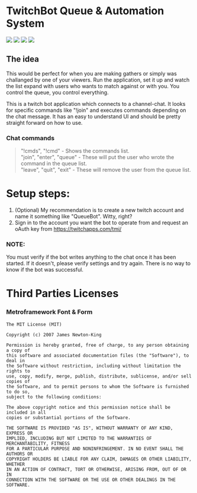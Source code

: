 # TwitchBot Queue & Automation System

![](http://bytevaultstudio.se/ShareX/TwitchBotQueue_BSF7g8ctYd.png)
![](http://bytevaultstudio.se/ShareX/8Xkw4cWavC.png)
![](http://bytevaultstudio.se/ShareX/TwitchBotQueue_8JJakVq66v.png)
![](http://bytevaultstudio.se/ShareX/TwitchBotQueue_lfpKKphmAb.png)

## The idea
This would be perfect for when you are making gathers or simply was challanged by one of your viewers.
Run the application, set it up and watch the list expand with users who wants to match against or with you.
You control the queue, you control everything.
   
This is a twitch bot application which connects to a channel-chat.
It looks for specific commands like "!join" and executes commands depending on the chat message.
It has an easy to understand UI and should be pretty straight forward on how to use.

### Chat commands
> "!cmds", "!cmd" - Shows the commands list.   
> "join", "enter", "queue" - These will put the user who wrote the command in the queue list.   
> "leave", "quit", "exit" - These will remove the user from the queue list.

# Setup steps:
1. (Optional) My recommendation is to create a new twitch account and name it something like "QueueBot". Witty, right?
2. Sign in to the account you want the bot to operate from and request an oAuth key from https://twitchapps.com/tmi/

### NOTE:
You must verify if the bot writes anything to the chat once it has been started. If it doesn't, please verify settings and try again. There is no way to know if the bot was successful.

# Third Parties Licenses
### Metroframework Font & Form
```
The MIT License (MIT)

Copyright (c) 2007 James Newton-King

Permission is hereby granted, free of charge, to any person obtaining a copy of
this software and associated documentation files (the "Software"), to deal in
the Software without restriction, including without limitation the rights to
use, copy, modify, merge, publish, distribute, sublicense, and/or sell copies of
the Software, and to permit persons to whom the Software is furnished to do so,
subject to the following conditions:

The above copyright notice and this permission notice shall be included in all
copies or substantial portions of the Software.

THE SOFTWARE IS PROVIDED "AS IS", WITHOUT WARRANTY OF ANY KIND, EXPRESS OR
IMPLIED, INCLUDING BUT NOT LIMITED TO THE WARRANTIES OF MERCHANTABILITY, FITNESS
FOR A PARTICULAR PURPOSE AND NONINFRINGEMENT. IN NO EVENT SHALL THE AUTHORS OR
COPYRIGHT HOLDERS BE LIABLE FOR ANY CLAIM, DAMAGES OR OTHER LIABILITY, WHETHER
IN AN ACTION OF CONTRACT, TORT OR OTHERWISE, ARISING FROM, OUT OF OR IN
CONNECTION WITH THE SOFTWARE OR THE USE OR OTHER DEALINGS IN THE SOFTWARE.
```
